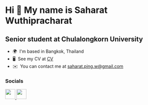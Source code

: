 Hi 👋 My name is Saharat Wuthipracharat
=======================================

Senior student at Chulalongkorn University
------------------------------------------

* 🌍  I'm based in Bangkok, Thailand
* 🖥️  See my CV at [CV](http://https://github.com/Alarm24/Alarm24/blob/main/%5BCV%5D%20Saharat_Wuthipracharat.pdf)
* ✉️  You can contact me at [saharat.ping.w@gmail.com](mailto:saharat.ping.w@gmail.com)




### Socials

<p align="left"> <a href="https://www.github.com/Alarm24" target="_blank" rel="noreferrer"> <picture> <source media="(prefers-color-scheme: dark)" srcset="https://raw.githubusercontent.com/danielcranney/readme-generator/main/public/icons/socials/github-dark.svg" /> <source media="(prefers-color-scheme: light)" srcset="https://raw.githubusercontent.com/danielcranney/readme-generator/main/public/icons/socials/github.svg" /> <img src="https://raw.githubusercontent.com/danielcranney/readme-generator/main/public/icons/socials/github.svg" width="32" height="32" /> </picture> </a> <a href="https://www.linkedin.com/in/saharat-wuthipracharat-212597266/" target="_blank" rel="noreferrer"> <picture> <source media="(prefers-color-scheme: dark)" srcset="https://raw.githubusercontent.com/danielcranney/readme-generator/main/public/icons/socials/linkedin-dark.svg" /> <source media="(prefers-color-scheme: light)" srcset="https://raw.githubusercontent.com/danielcranney/readme-generator/main/public/icons/socials/linkedin.svg" /> <img src="https://raw.githubusercontent.com/danielcranney/readme-generator/main/public/icons/socials/linkedin.svg" width="32" height="32" /> </picture> </a></p>


